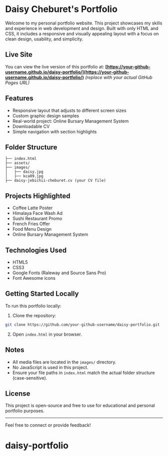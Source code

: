 # Daisy Cheburet's Portfolio

Welcome to my personal portfolio website. This project showcases my skills and experience in web development and design. Built with only HTML and CSS, it includes a responsive and visually appealing layout with a focus on clean design, usability, and simplicity.

## Live Site

You can view the live version of this portfolio at:
**[https://your-github-username.github.io/daisy-portfolio/](https://your-github-username.github.io/daisy-portfolio/)** *(replace with your actual GitHub Pages URL)*

## Features

* Responsive layout that adjusts to different screen sizes
* Custom graphic design samples
* Real-world project: Online Bursary Management System
* Downloadable CV
* Simple navigation with section highlights

## Folder Structure

```
├── index.html
├── assets/
├── images/
│   ├── daisy.jpg
│   ├── kca09.jpg
├── daisy-jebichii-cheburet.cv (your CV file)
```

## Projects Highlighted

* Coffee Latte Poster
* Himalaya Face Wash Ad
* Sushi Restaurant Promo
* French Fries Offer
* Food Menu Design
* Online Bursary Management System

## Technologies Used

* HTML5
* CSS3
* Google Fonts (Raleway and Source Sans Pro)
* Font Awesome icons

## Getting Started Locally

To run this portfolio locally:

1. Clone the repository:

```bash
git clone https://github.com/your-github-username/daisy-portfolio.git
```

2. Open `index.html` in your browser.

## Notes

* All media files are located in the `images/` directory.
* No JavaScript is used in this project.
* Ensure your file paths in `index.html` match the actual folder structure (case-sensitive).

## License

This project is open-source and free to use for educational and personal portfolio purposes.

---

Feel free to connect or provide feedback!
# daisy-portfolio
